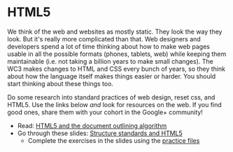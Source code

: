 # HTML5


We think of the web and websites as mostly static. They look the way they look.  But it's really more complicated than that.  Web designers and developers spend a lot of time thinking about how to make web pages usable in all the possible formats (phones, tablets, web) while keeping them maintainable (i.e. not taking a billion years to make small changes). The WC3 makes changes to HTML and CSS every bunch of years, so they think about how the language itself makes things easier or harder. You should start thinking about these things too.

Do some research into standard practices of web design, reset css, and HTML5. Use the links below *and* look for resources on the web. If you find good ones, share them with your cohort in the Google+ community!

* Read: [HTML5 and the document outlining algorithm](http://web.archive.org/web/20120627103207/http://coding.smashingmagazine.com/2011/08/16/html5-and-the-document-outlining-algorithm/)
* Go through these slides: [Structure standards and HTML5](http://girldevelopit.com/assets/intermediate-html-css/class1.html#/17)
	* Complete the exercises in the slides using the [practice files](http://girldevelopit.com/assets/intermediate-html-css/class1.zip)
